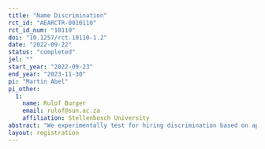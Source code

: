 ```yaml
---
title: "Name Discrimination"
rct_id: "AEARCTR-0010110"
rct_id_num: "10110"
doi: "10.1257/rct.10110-1.2"
date: "2022-09-22"
status: "completed"
jel: ""
start_year: "2022-09-23"
end_year: "2023-11-30"
pi: "Martin Abel"
pi_other:
  1:
    name: Rulof Burger
    email: rulof@sun.ac.za
    affiliation: Stellenbosch University
abstract: "We experimentally test for hiring discrimination based on applicants’ names. We first employ workers for a transcription task and record their productivity and first names. We then recruit a nationally representative sample for a hiring experiment and elicit their beliefs regarding characteristics of workers with these names and record participants hiring decisions. "
layout: registration
---
```


